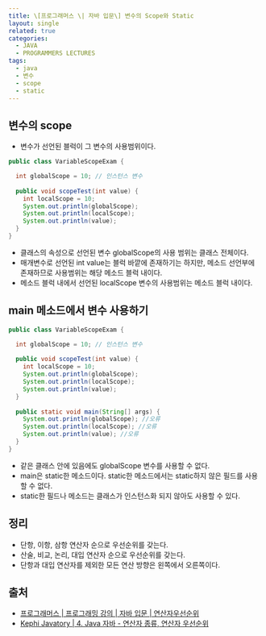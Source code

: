 ```yaml
---
title: \[프로그래머스 \| 자바 입문\] 변수의 Scope와 Static
layout: single
related: true
categories:
  - JAVA
  - PROGRAMMERS LECTURES
tags:
  - java
  - 변수
  - scope
  - static
---
```


## 변수의 scope
- 변수가 선언된 블럭이 그 변수의 사용범위이다.

```java
public class VariableScopeExam {

  int globalScope = 10; // 인스턴스 변수
  
  public void scopeTest(int value) {
    int localScope = 10;
    System.out.println(globalScope);
    System.out.println(localScope);
    System.out.println(value);
  }
}
```
  - 클래스의 속성으로 선언된 변수 globalScope의 사용 범위는 클래스 전체이다.
  - 매개변수로 선언된 int value는 블럭 바깥에 존재하기는 하지만, 메소드 선언부에 존재하므로 사용범위는 해당 메소드 블럭 내이다.
  - 메소드 블럭 내에서 선언된 localScope 변수의 사용범위는 메소드 블럭 내이다.

## main 메소드에서 변수 사용하기

```java
public class VariableScopeExam {

  int globalScope = 10; // 인스턴스 변수
  
  public void scopeTest(int value) {
    int localScope = 10;
    System.out.println(globalScope);
    System.out.println(localScope);
    System.out.println(value);
  }
  
  public static void main(String[] args) {
    System.out.println(globalScope); //오류
    System.out.println(localScope); //오류
    System.out.println(value); //오류
  }
}
```
  - 같은 클래스 안에 있음에도 globalScope 변수를 사용할 수 없다.
  - main은 static한 메소드이다. static한 메소드에서는 static하지 않은 필드를 사용할 수 없다.
  - static한 필드나 메소드는 클래스가 인스턴스화 되지 않아도 사용할 수 있다.

## 정리
- 단항, 이항, 삼항 연산자 순으로 우선순위를 갖는다.
- 산술, 비교, 논리, 대입 연산자 순으로 우선순위를 갖는다.
- 단항과 대입 연산자를 제외한 모든 연산 방향은 왼쪽에서 오른쪽이다.
 
## 출처
- [프로그래머스 \| 프로그래밍 강의 \| 자바 입문 \| 연산자우선순위](https://programmers.co.kr/learn/courses/5/lessons/116)
- [Kephi Javatory \| 4. Java 자바 - 연산자 종류, 연산자 우선순위](https://kephilab.tistory.com/28)
